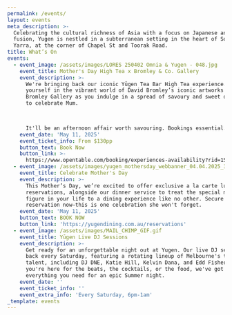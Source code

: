 ```yaml
---
permalink: /events/
layout: events
meta_description: >-
  Celebrating the cultural richness of Asia with a focus on Japanese and Asian
  fusion, Yugen is nestled in a subterranean setting in the heart of South
  Yarra, at the corner of Chapel St and Toorak Road.
title: What’s On
events:
  - event_image: /assets/images/LORES 250402 Omnia & Yugen - 048.jpg
    event_title: Mother's Day High Tea x Bromley & Co. Gallery
    event_description: >-
      We're bringing back our iconic Yūgen Tea Bar High Tea experience. Immerse
      yourself in the vibrant world of David Bromley’s iconic artworks at
      Bromley Gallery as you indulge in a spread of savoury and sweet delights
      to celebrate Mum.

      ⁠

      It'll be an afternoon affair worth savouring. Bookings essential.
    event_date: 'May 11, 2025'
    event_ticket_info: From $130pp
    button_text: Book Now
    button_link: >-
      https://www.opentable.com/booking/experiences-availability?rid=158744&restref=158744&experienceId=468595&utm_source=external&utm_medium=referral&utm_campaign=shared
  - event_image: /assets/images/yugen_mothersday_webbanner_04.04.2025_3.gif
    event_title: Celebrate Mother's Day
    event_description: >-
      This Mother’s Day, we’re excited to offer exclusive a la carte lunch
      reservations, alongside our dinner service to treat the special mother
      figure in your life to a dining experience like no other. Secure your
      reservation now—this is one celebration she won't forget.
    event_date: 'May 11, 2025'
    button_text: BOOK NOW
    button_link: 'https://yugendining.com.au/reservations'
  - event_image: /assets/images/MAIL_CHIMP_GIF.gif
    event_title: Yūgen Live DJ Sessions
    event_description: >-
      Get ready for an unforgettable night out at Yugen. Our live DJ sets are
      back every Saturday, featuring a rotating lineup of Melbourne's top
      talent, including DJ DNE, Katie Hill, Kelvin Dana, and Edd Fisher. Whether
      you're here for the beats, the cocktails, or the food, we've got
      everything you need for an epic Summer night.
    event_date: ''
    event_ticket_info: ''
    event_extra_info: 'Every Saturday, 6pm-1am'
_template: events
---
```


